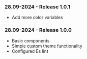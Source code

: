 ### 28.09-2024 - Release 1.0.1

-   Add more color variables

### 28.09-2024 - Release 1.0.0

-   Basic components
-   Simple custom theme functionality
-   Configured Es lint
